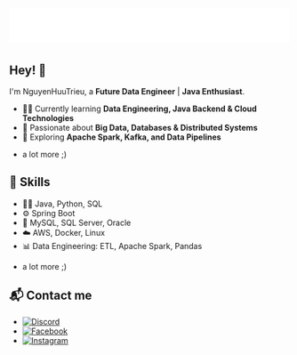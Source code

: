 <h1 align="center">
  <img src="https://raw.githubusercontent.com/trieunguyenhuu/trieunguyenhuu/4d815736de05bfcefca1cb4b75a7f7bae356d611/nguyen_huu_trieu.svg" alt="Nguyen Huu Trieu" />
</h1>

## Hey! 👋
I'm NguyenHuuTrieu, a **Future Data Engineer** | **Java Enthusiast**. 

- 👨‍💻 Currently learning **Data Engineering, Java Backend & Cloud Technologies**  
- 🎯 Passionate about **Big Data, Databases & Distributed Systems**  
- 🚀 Exploring **Apache Spark, Kafka, and Data Pipelines**  
+ a lot more ;)

## 🚀 Skills    
- 👨‍💻 Java, Python, SQL
- ⚙️ Spring Boot
- 💽 MySQL, SQL Server, Oracle
- ☁️ AWS, Docker, Linux
- 📊 Data Engineering: ETL, Apache Spark, Pandas
+ a lot more ;)

## 📬 Contact me
- [![Discord](https://img.shields.io/badge/Discord-7289DA?style=for-the-badge&logo=discord&logoColor=white)](https://discord.com/users/trieu_nguyenhuu)
- [![Facebook](https://img.shields.io/badge/Facebook-1877F2?style=for-the-badge&logo=facebook&logoColor=white)](https://www.facebook.com/NgHuuTrieu45) 
- [![Instagram](https://img.shields.io/badge/Instagram-E4405F?style=for-the-badge&logo=instagram&logoColor=white)](https://www.instagram.com/trieu_nguyenhuu/)
